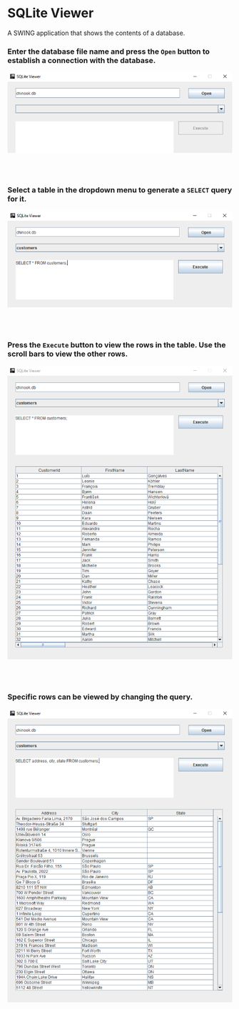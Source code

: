 # SQLite Viewer

A SWING application that shows the contents of a database. 

### Enter the database file name and press the ```Open``` button to establish a connection with the database.
![Alt text](images/step1.png?raw=true "Choose database")

<br/><br/>
### Select a table in the dropdown menu to generate a ```SELECT``` query for it.
![Alt text](images/step2.png?raw=true "Select table")

<br/><br/>
### Press the ```Execute``` button to view the rows in the table. Use the scroll bars to view the other rows.
![Alt text](images/step3.png?raw=true "Execute query")

<br/><br/>
### Specific rows can be viewed by changing the query.
![Alt text](images/step4.png?raw=true "Change query")
